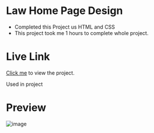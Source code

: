 # Law Home Page Design


- Completed this Project us HTML and CSS
- This project took me 1 hours to complete whole project.


# Live Link
[Click me](https://lawhomepagedesign3.netlify.app/) to view the project.

Used in project

# Preview

![image](https://user-images.githubusercontent.com/44611852/186507875-d5188a87-fa15-49ec-bb67-9bdf1bb83933.png)
